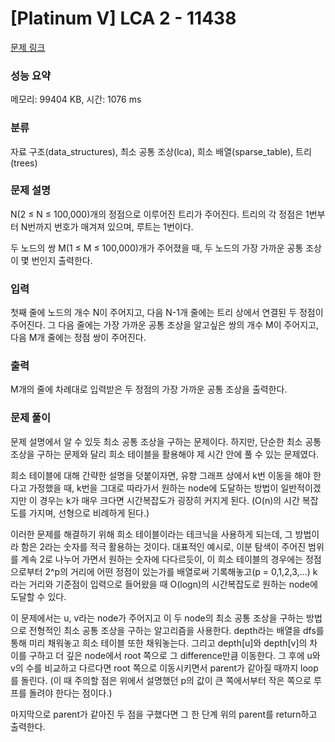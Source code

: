 # [Platinum V] LCA 2 - 11438 

[문제 링크](https://www.acmicpc.net/problem/11438) 

### 성능 요약

메모리: 99404 KB, 시간: 1076 ms

### 분류

자료 구조(data_structures), 최소 공통 조상(lca), 희소 배열(sparse_table), 트리(trees)

### 문제 설명

<p>N(2 ≤ N ≤ 100,000)개의 정점으로 이루어진 트리가 주어진다. 트리의 각 정점은 1번부터 N번까지 번호가 매겨져 있으며, 루트는 1번이다.</p>

<p>두 노드의 쌍 M(1 ≤ M ≤ 100,000)개가 주어졌을 때, 두 노드의 가장 가까운 공통 조상이 몇 번인지 출력한다.</p>

### 입력 

 <p>첫째 줄에 노드의 개수 N이 주어지고, 다음 N-1개 줄에는 트리 상에서 연결된 두 정점이 주어진다. 그 다음 줄에는 가장 가까운 공통 조상을 알고싶은 쌍의 개수 M이 주어지고, 다음 M개 줄에는 정점 쌍이 주어진다.</p>

### 출력 

 <p>M개의 줄에 차례대로 입력받은 두 정점의 가장 가까운 공통 조상을 출력한다.</p>

### 문제 풀이
<p> 문제 설명에서 알 수 있듯 최소 공통 조상을 구하는 문제이다. 하지만, 단순한 최소 공통 조상을 구하는 문제와 달리 희소 테이블을 활용해야 제 시간 안에 풀 수 있는 문제였다.</p>
<p> 희소 테이블에 대해 간략한 설명을 덧붙이자면, 유향 그래프 상에서 k번 이동을 해야 한다고 가정했을 때, k번을 그대로 따라가서 원하는 node에 도달하는 방법이 일반적이겠지만 이 경우는 k가 매우 크다면 시간복잡도가 굉장히 커지게 된다. (O(n)의 시간 복잡도를 가지며, 선형으로 비례하게 된다.)</p>
<p> 이러한 문제를 해결하기 위해 희소 테이블이라는 테크닉을 사용하게 되는데, 그 방법이라 함은 2라는 숫자를 적극 활용하는 것이다. 대표적인 예시로, 이분 탐색이 주어진 범위를 계속 2로 나누어 가면서 원하는 숫자에 다다르듯이, 이 희소 테이블의 경우에는 정점으로부터 2^p의 거리에 어떤 정점이 있는가를 배열로써 기록해놓고(p = 0,1,2,3,...) k라는 거리와 기준점이 입력으로 들어왔을 때 O(logn)의 시간복잡도로 원하는 node에 도달할 수 있다. </p>
<p> 이 문제에서는 u, v라는 node가 주어지고 이 두 node의 최소 공통 조상을 구하는 방법으로 전형적인 최소 공통 조상을 구하는 알고리즘을 사용한다. depth라는 배열을 dfs를 통해 미리 채워놓고 희소 테이블 또한 채워놓는다. 그리고 depth[u]와 depth[v]의 차이를 구하고 더 깊은 node에서 root 쪽으로 그 difference만큼 이동한다. 그 후에 u와 v의 수를 비교하고 다르다면 root 쪽으로 이동시키면서 parent가 같아질 때까지 loop를 돌린다. (이 때 주의할 점은 위에서 설명했던 p의 값이 큰 쪽에서부터 작은 쪽으로 루프를 돌려야 한다는 점이다.)</p>
<p> 마지막으로 parent가 같아진 두 점을 구했다면 그 한 단계 위의 parent를 return하고 출력한다. </p>
